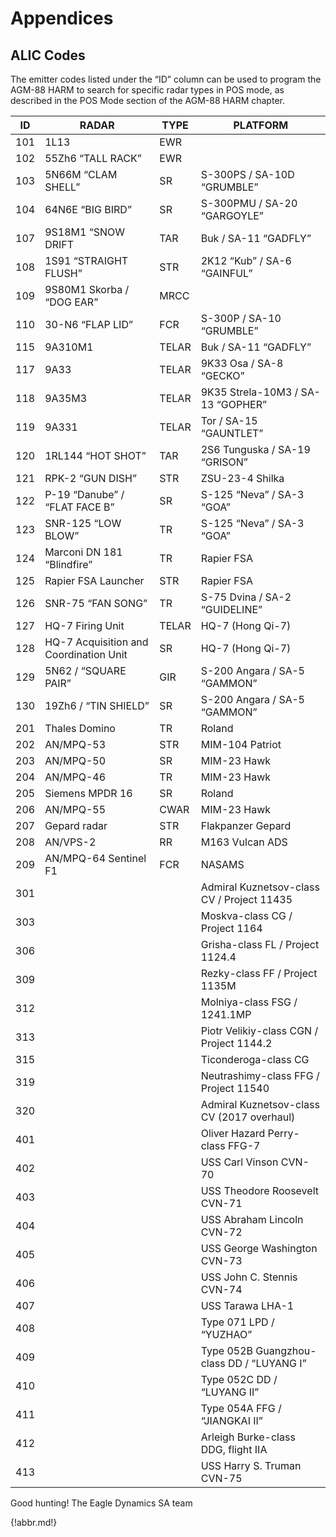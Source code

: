 # Appendices

## ALIC Codes

The emitter codes listed under the “ID” column can be used to program the AGM-88 HARM to search for
specific radar types in POS mode, as described in the POS Mode section of the AGM-88 HARM chapter.

ID  | RADAR                                     | TYPE | PLATFORM
----|-------------------------------------------|------|--------------
101 | 1L13                                      | EWR |
102 | 55Zh6 “TALL RACK”                         | EWR |
103 | 5N66M “CLAM SHELL”                        | SR | S-300PS / SA-10D “GRUMBLE”
104 | 64N6E “BIG BIRD”                          | SR | S-300PMU / SA-20 “GARGOYLE”
107 | 9S18M1 “SNOW DRIFT                        | TAR | Buk / SA-11 “GADFLY”
108 | 1S91 “STRAIGHT FLUSH”                     | STR | 2K12 “Kub” / SA-6 “GAINFUL”
109 | 9S80M1 Skorba / “DOG EAR”                 | MRCC | 
110 | 30-N6 “FLAP LID”                          | FCR | S-300P / SA-10 “GRUMBLE”
115 | 9A310M1                                   | TELAR | Buk / SA-11 “GADFLY”
117 | 9A33                                      | TELAR | 9K33 Osa / SA-8 “GECKO”
118 | 9A35M3                                    | TELAR | 9K35 Strela-10M3 / SA-13 “GOPHER”
119 | 9A331                                     | TELAR | Tor / SA-15 “GAUNTLET”
120 | 1RL144 “HOT SHOT”                         | TAR | 2S6 Tunguska / SA-19 “GRISON”
121 | RPK-2 “GUN DISH”                          | STR | ZSU-23-4 Shilka
122 | P-19 “Danube” / “FLAT FACE B”             | SR | S-125 “Neva” / SA-3 “GOA”
123 | SNR-125 “LOW BLOW”                        | TR | S-125 “Neva” / SA-3 “GOA”
124 | Marconi DN 181 “Blindfire”                | TR | Rapier FSA
125 | Rapier FSA Launcher                       | STR | Rapier FSA
126 | SNR-75 “FAN SONG”                         | TR | S-75 Dvina / SA-2 “GUIDELINE”
127 | HQ-7 Firing Unit                          | TELAR | HQ-7 (Hong Qi-7)
128 | HQ-7 Acquisition and Coordination Unit    | SR | HQ-7 (Hong Qi-7)
129 | 5N62 / “SQUARE PAIR”                      | GIR | S-200 Angara / SA-5 “GAMMON”
130 | 19Zh6 / “TIN SHIELD”                      | SR | S-200 Angara / SA-5 “GAMMON”
201 | Thales Domino                             | TR | Roland
202 | AN/MPQ-53                                 | STR | MIM-104 Patriot
203 | AN/MPQ-50                                 | SR | MIM-23 Hawk
204 | AN/MPQ-46                                 | TR | MIM-23 Hawk
205 | Siemens MPDR 16                           | SR | Roland
206 | AN/MPQ-55                                 | CWAR | MIM-23 Hawk
207 | Gepard radar                              | STR | Flakpanzer Gepard
208 | AN/VPS-2                                  | RR | M163 Vulcan ADS
209 | AN/MPQ-64 Sentinel F1                     | FCR | NASAMS
301 |                                           |       |Admiral Kuznetsov-class CV / Project 11435
303 |                                           |       |Moskva-class CG / Project 1164
306 |                                           |       |Grisha-class FL / Project 1124.4
309 |                                           |       |Rezky-class FF / Project 1135M
312 |                                           |       |Molniya-class FSG / 1241.1MP
313 |                                           |       |Piotr Velikiy-class CGN / Project 1144.2
315 |                                           |       |Ticonderoga-class CG
319 |                                           |       |Neutrashimy-class FFG / Project 11540
320 |                                           |       |Admiral Kuznetsov-class CV (2017 overhaul)
401 |                                           |       |Oliver Hazard Perry-class FFG-7
402 |                                           |       |USS Carl Vinson CVN-70
403 |                                           |       |USS Theodore Roosevelt CVN-71
404 |                                           |       |USS Abraham Lincoln CVN-72
405 |                                           |       |USS George Washington CVN-73
406 |                                           |       |USS John C. Stennis CVN-74
407 |                                           |       |USS Tarawa LHA-1
408 |                                           |       |Type 071 LPD / “YUZHAO”
409 |                                           |       |Type 052B Guangzhou-class DD / “LUYANG I”
410 |                                           |       |Type 052C DD / “LUYANG II”
411 |                                           |       |Type 054A FFG / “JIANGKAI II”
412 |                                           |       |Arleigh Burke-class DDG, flight IIA
413 |                                           |       |USS Harry S. Truman CVN-75


Good hunting!
The Eagle Dynamics SA team




















{!abbr.md!}
